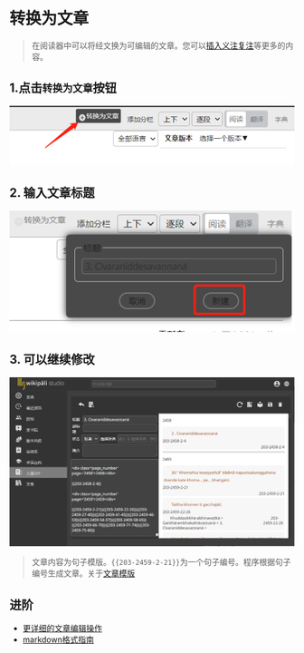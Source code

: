 # 转换为文章

> 在阅读器中可以将经文换为可编辑的文章。您可以[插入义注复注](../article/mix.md)等更多的内容。

## 1.点击`转换为文章`按钮
![article](imgs/to_article.png)

## 2. 输入文章标题

![article](imgs/to_article_create.png)


## 3. 可以继续修改

![article](imgs/to_article_new.png)

>文章内容为句子模版。`{{203-2459-2-21}}`为一个句子编号。程序根据句子编号生成文章。关于[文章模版](../article/template.md)

## 进阶

- [更详细的文章编辑操作](../article/readme.md)
- [markdown格式指南](../article/markdown.md)